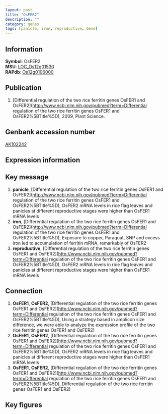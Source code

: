 ```yaml
---
layout: post
title: "OsFER2"
description: ""
category: genes
tags: [panicle, iron, reproductive, Gene]
---
```


## Information
__Symbol__: OsFER2  
__MSU__: [LOC_Os12g01530](http://rice.plantbiology.msu.edu/cgi-bin/ORF_infopage.cgi?orf=LOC_Os12g01530)  
__RAPdb__: [Os12g0106000](http://rapdb.dna.affrc.go.jp/viewer/gbrowse_details/irgsp1?name=Os12g0106000)  

## Publication
1. [Differential regulation of the two rice ferritin genes OsFER1 and OsFER2](http://www.ncbi.nlm.nih.gov/pubmed?term=Differential regulation of the two rice ferritin genes OsFER1 and OsFER2%5BTitle%5D), 2009, Plant Science.

## Genbank accession number
[AK102242](http://www.ncbi.nlm.nih.gov/nuccore/AK102242)  

## Expression information

## Key message
1. __panicle__, [Differential regulation of the two rice ferritin genes OsFER1 and OsFER2](http://www.ncbi.nlm.nih.gov/pubmed?term=Differential regulation of the two rice ferritin genes OsFER1 and OsFER2%5BTitle%5D),  OsFER2 mRNA levels in rice flag leaves and panicles at different reproductive stages were higher than OsFER1 mRNA levels
2. __iron__, [Differential regulation of the two rice ferritin genes OsFER1 and OsFER2](http://www.ncbi.nlm.nih.gov/pubmed?term=Differential regulation of the two rice ferritin genes OsFER1 and OsFER2%5BTitle%5D),  Exposure to copper, Paraquat, SNP and excess iron led to accumulation of ferritin mRNA, remarkably of OsFER2
3. __reproductive__, [Differential regulation of the two rice ferritin genes OsFER1 and OsFER2](http://www.ncbi.nlm.nih.gov/pubmed?term=Differential regulation of the two rice ferritin genes OsFER1 and OsFER2%5BTitle%5D),  OsFER2 mRNA levels in rice flag leaves and panicles at different reproductive stages were higher than OsFER1 mRNA levels

## Connection
1. __OsFER1__, __OsFER2__, [Differential regulation of the two rice ferritin genes OsFER1 and OsFER2](http://www.ncbi.nlm.nih.gov/pubmed?term=Differential regulation of the two rice ferritin genes OsFER1 and OsFER2%5BTitle%5D),  Using a strategy based in amplicon size difference, we were able to analyze the expression profile of the two rice ferritin genes OsFER1 and OsFER2)  
2. __OsFER1__, __OsFER2__, [Differential regulation of the two rice ferritin genes OsFER1 and OsFER2](http://www.ncbi.nlm.nih.gov/pubmed?term=Differential regulation of the two rice ferritin genes OsFER1 and OsFER2%5BTitle%5D),  OsFER2 mRNA levels in rice flag leaves and panicles at different reproductive stages were higher than OsFER1 mRNA levels
3. __OsFER1__, __OsFER2__, [Differential regulation of the two rice ferritin genes OsFER1 and OsFER2](http://www.ncbi.nlm.nih.gov/pubmed?term=Differential regulation of the two rice ferritin genes OsFER1 and OsFER2%5BTitle%5D), Differential regulation of the two rice ferritin genes OsFER1 and OsFER2)  

## Key figures


